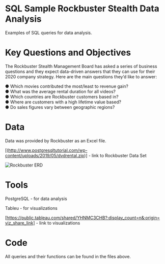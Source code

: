 # SQL Sample Rockbuster Stealth Data Analysis
Examples of SQL queries for data analysis.

# Key  Questions  and  Objectives   
The  Rockbuster  Stealth  Management  Board  has  asked  a  series  of  business  questions  and they  expect  data-driven  answers  that  they  can  use  for  their  2020   company  strategy.  Here  are the  main  questions  they’d  like  to  answer:   

● Which  movies  contributed  the  most/least  to  revenue  gain?     
● What  was  the  average  rental  duration  for  all  videos?   
● Which  countries  are  Rockbuster  customers  based  in?   
● Where  are  customers  with  a  high  lifetime  value  based?   
● Do  sales  figures  vary  between  geographic  regions? 

# Data
Data was provided by Rockbuster as an Excel file.

[(http://www.postgresqltutorial.com/wp-content/uploads/2019/05/dvdrental.zip)] - link to Rockbuster Data Set

![Rockbuster ERD](https://github.com/user-attachments/assets/6cc038a1-6d31-4fda-881d-bb84ce28254d)


# Tools
PostgreSQL - for data analysis

Tableu - for visualizations

[https://public.tableau.com/shared/YHNMC3CHB?:display_count=n&:origin=viz_share_link] - link to visualizations

# Code
All queries and their functions can be found in the files above.
